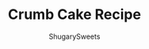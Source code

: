 ---
layout: ../../layouts/MarkdownPostLayout.astro
title: Crumb Cake Recipe
author: ShugarySweets
pubDate: 2020-02-10
description: "Moist New York style Crumb Cake with a delicious, thick brown sugar topping! Better than any bakery, you’ll fall in love with this classic breakfast cake recipe!"
image_url: https://www.shugarysweets.com/wp-content/uploads/2020/02/crumb-cake-5.jpg
tags: ["Breakfast and Brunch","American"]
calories: 358
protein: 4
carbohydrates: 49
fats: 16
fiber: 1
ingredients: ["1/2 cup unsalted butter, melted","1/4 cup granulated sugar","1/4 cup light brown sugar, packed","1 1/4 cup cake flour","1 teaspoon cinnamon","1/8 teaspoon kosher salt","1 1/4 cup cake flour","1/2 cup granulated sugar","1/4 teaspoon kosher salt","1/4 teaspoon baking soda","1/2 cup unsalted butter, softened","2 large eggs","2 teaspoon vanilla extract","1/3 cup buttermilk","powdered sugar, for topping"]
serves: 12
time: "1 hour"
prepTime: "15 minutes"
instructions: ["For the crumble topping, combine the melted butter with the dry ingredients using your hands, until pieces crumble and stick together when pressed. Set aside.","For the cake batter, in a bowl, combine the flour, sugar, salt, and baking soda.","Add butter to the batter. Then add the eggs, buttermilk, and vanilla, and beat until combined.","Spread batter into a 9-inch greased and floured baking dish (or use my homemade cake release).","Add crumb topping to the top of the cake. Pinch pieces of the crumb topping in your hand and drop them on the cake batter. You’ll want some larger pieces mixed with smaller crumbs.","Bake in a 325 degree oven for about 45 minutes. Cool in pan before serving.","Sprinkle with powdered sugar before serving (after cooling)."]
nutrition: ["358 calories","49 grams carbohydrates","72 milligrams cholesterol","16 grams fat","1 grams fiber","4 grams protein","10 grams saturated fat","94 milligrams sodium","26 grams sugar","0 grams trans fat","6 grams unsaturated fat"]
---